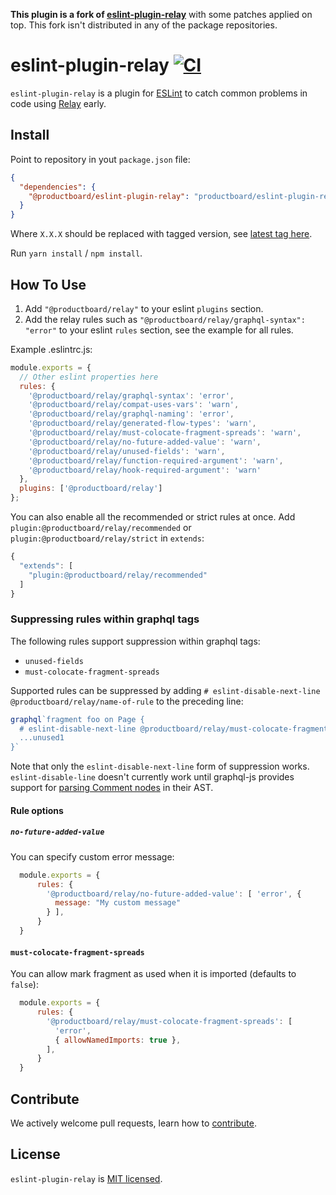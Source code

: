**This plugin is a fork of [eslint-plugin-relay](https://github.com/relayjs/eslint-plugin-relay)** with some patches applied on top. This fork isn't distributed in any of the package repositories.

# eslint-plugin-relay [![CI](https://github.com/productboard/eslint-plugin-relay/actions/workflows/ci.yml/badge.svg)](https://github.com/productboard/eslint-plugin-relay/actions/workflows/ci.yml) 

`eslint-plugin-relay` is a plugin for [ESLint](http://eslint.org/) to catch common problems in code using [Relay](https://facebook.github.io/relay/) early.

## Install

Point to repository in yout `package.json` file:

```json
{
  "dependencies": {
    "@productboard/eslint-plugin-relay": "productboard/eslint-plugin-relay#vX.X.X"
  }
}
```

Where `X.X.X` should be replaced with tagged version, see [latest tag here](https://github.com/productboard/eslint-plugin-relay/tags).

Run `yarn install` / `npm install`.

## How To Use

1.  Add `"@productboard/relay"` to your eslint `plugins` section.
2.  Add the relay rules such as `"@productboard/relay/graphql-syntax": "error"` to your eslint `rules` section, see the example for all rules.

Example .eslintrc.js:

```js
module.exports = {
  // Other eslint properties here
  rules: {
    '@productboard/relay/graphql-syntax': 'error',
    '@productboard/relay/compat-uses-vars': 'warn',
    '@productboard/relay/graphql-naming': 'error',
    '@productboard/relay/generated-flow-types': 'warn',
    '@productboard/relay/must-colocate-fragment-spreads': 'warn',
    '@productboard/relay/no-future-added-value': 'warn',
    '@productboard/relay/unused-fields': 'warn',
    '@productboard/relay/function-required-argument': 'warn',
    '@productboard/relay/hook-required-argument': 'warn'
  },
  plugins: ['@productboard/relay']
};
```

You can also enable all the recommended or strict rules at once.
Add `plugin:@productboard/relay/recommended` or `plugin:@productboard/relay/strict` in `extends`:

```js
{
  "extends": [
    "plugin:@productboard/relay/recommended"
  ]
}
```

### Suppressing rules within graphql tags

The following rules support suppression within graphql tags:

- `unused-fields`
- `must-colocate-fragment-spreads`

Supported rules can be suppressed by adding `# eslint-disable-next-line @productboard/relay/name-of-rule` to the preceding line:

```js
graphql`fragment foo on Page {
  # eslint-disable-next-line @productboard/relay/must-colocate-fragment-spreads
  ...unused1
}`
```

Note that only the `eslint-disable-next-line` form of suppression works. `eslint-disable-line` doesn't currently work until graphql-js provides support for [parsing Comment nodes](https://github.com/graphql/graphql-js/issues/2241) in their AST.

#### Rule options

##### `no-future-added-value`

You can specify custom error message:

```js
  module.exports = {
      rules: {
        '@productboard/relay/no-future-added-value': [ 'error', {
          message: "My custom message"
        } ],
      }
  }
```

#### `must-colocate-fragment-spreads`

You can allow mark fragment as used when it is imported (defaults to `false`):

```js
  module.exports = {
      rules: {
        '@productboard/relay/must-colocate-fragment-spreads': [
          'error',
          { allowNamedImports: true },
        ],
      }
  }
```


## Contribute

We actively welcome pull requests, learn how to [contribute](./CONTRIBUTING.md).

## License

`eslint-plugin-relay` is [MIT licensed](./LICENSE).
